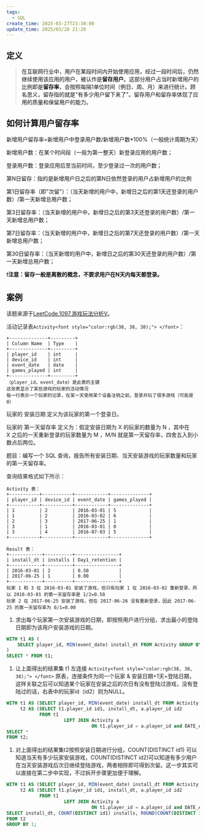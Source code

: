 ```yaml
---
tags:
  - SQL
create_time: 2025-03-27T23:30:00
update_time: 2025/03/28 21:20
---
```


## 定义

> <font style="color:rgb(18, 18, 18);">在互联网行业中，用户在某段时间内开始使用应用，经过一段时间后，仍然继续使用该应用的用户，被认作是</font>**<font style="color:rgb(18, 18, 18);">留存用户</font>**<font style="color:rgb(18, 18, 18);">。这部分用户占当时新增用户的比例即是</font>**<font style="color:rgb(18, 18, 18);">留存率</font>**<font style="color:rgb(18, 18, 18);">，会按照每隔1单位时间（例日、周、月）来进行统计。顾名思义，留存指的就是"有多少用户留下来了"。留存用户和留存率体现了应用的质量和保留用户的能力。</font>

## <font style="color:rgb(18, 18, 18);">如何计算用户留存率</font>

<font style="color:rgb(18, 18, 18);">新增用户留存率=新增用户中登录用户数/新增用户数*100%（一般统计周期为天）</font>

<font style="color:rgb(18, 18, 18);">新增用户数：在某个时间段（一般为第一整天）新登录应用的用户数；</font>

<font style="color:rgb(18, 18, 18);">登录用户数：登录应用后至当前时间，至少登录过一次的用户数；</font>

<font style="color:rgb(18, 18, 18);">第N日留存：指的是新增用户日之后的第N日依然登录的用户占新增用户的比例</font>

<font style="color:rgb(18, 18, 18);">第1日留存率（即"次留"）：（当天新增的用户中，新增日之后的第1天还登录的用户数）/第一天新增总用户数；</font>

<font style="color:rgb(18, 18, 18);">第3日留存率：（当天新增的用户中，新增日之后的第3天还登录的用户数）/第一天新增总用户数；</font>

<font style="color:rgb(18, 18, 18);">第7日留存率：（当天新增的用户中，新增日之后的第7天还登录的用户数）/第一天新增总用户数；</font>

<font style="color:rgb(18, 18, 18);">第30日留存率：（当天新增的用户中，新增日之后的第30天还登录的用户数）/第一天新增总用户数；</font>

❗**<font style="color:rgb(18, 18, 18);">注意：留存一般是离散的概念，不要求用户在N天内每天都登录。</font>**

## <font style="color:rgb(18, 18, 18);">案例</font>

该题来源于[LeetCode.1097.游戏玩法分析Ⅴ](https://leetcode.cn/problems/game-play-analysis-v/)。

<font style="color:rgb(38, 38, 38);">活动记录表</font>`Activity<font style="color:rgb(38, 38, 38);"> </font>`：

```plain
+--------------+---------+
| Column Name  | Type    |
+--------------+---------+
| player_id    | int     |
| device_id    | int     |
| event_date   | date    |
| games_played | int     |
+--------------+---------+
（player_id，event_date）是此表的主键
这张表显示了某些游戏的玩家的活动情况
每一行表示一个玩家的记录，在某一天使用某个设备注销之前，登录并玩了很多游戏（可能是 0）
```

玩家的 安装日期 定义为该玩家的第一个登录日。

玩家的 第一天留存率 定义为：假定安装日期为 X 的玩家的数量为 N ，其中在 X 之后的一天重新登录的玩家数量为 M ，M/N 就是第一天留存率，四舍五入到小数点后两位。

题目：编写一个 SQL 查询，报告所有安装日期、当天安装游戏的玩家数量和玩家的第一天留存率。

<font style="color:rgb(38, 38, 38);">查询结果格式如下所示：</font>

```plain
Activity 表：
+-----------+-----------+------------+--------------+
| player_id | device_id | event_date | games_played |
+-----------+-----------+------------+--------------+
| 1         | 2         | 2016-03-01 | 5            |
| 1         | 2         | 2016-03-02 | 6            |
| 2         | 3         | 2017-06-25 | 1            |
| 3         | 1         | 2016-03-01 | 0            |
| 3         | 4         | 2016-07-03 | 5            |
+-----------+-----------+------------+--------------+

Result 表：
+------------+----------+----------------+
| install_dt | installs | Day1_retention |
+------------+----------+----------------+
| 2016-03-01 | 2        | 0.50           |
| 2017-06-25 | 1        | 0.00           |
+------------+----------+----------------+
玩家 1 和 3 在 2016-03-01 安装了游戏，但只有玩家 1 在 2016-03-02 重新登录，所以 2016-03-01 的第一天留存率是 1/2=0.50
玩家 2 在 2017-06-25 安装了游戏，但在 2017-06-26 没有重新登录，因此 2017-06-25 的第一天留存率为 0/1=0.00
```

1. 求出每个玩家第一次安装游戏的日期，即按照用户进行分组，求出最小的登陆日期即为该用户安装游戏的日期。

```sql
WITH t1 AS (
    SELECT player_id, MIN(event_date) install_dt FROM Activity GROUP BY 1
)
SELECT * FROM t1;
```

1. 让上面得出的结果集 t1 左连接 `Activity<font style="color:rgb(38, 38, 38);"> </font>` 原表，连接条件为同一个玩家 & 安装日期+1天=登陆日期，这样关联之后可以知道某个玩家在安装之后的次日有没有登陆过游戏，没有登陆过的话，右表中的玩家id（id2）则为NULL。

```sql
WITH t1 AS (SELECT player_id, MIN(event_date) install_dt FROM Activity GROUP BY 1),
     t2 AS (SELECT t1.player_id id1, install_dt, a.player_id id2
            FROM t1
                     LEFT JOIN Activity a
                               ON t1.player_id = a.player_id and DATE_ADD(t1.install_dt, INTERVAL 1 DAY) = a.event_date)
SELECT *
FROM t2;
```

1. 对上面得出的结果集t2按照安装日期进行分组，COUNT(DISTINCT id1) 可以知道当天有多少玩家安装游戏，COUNT(DISTINCT id2)可以知道有多少用户在当天安装游戏后次日继续登陆游戏，两者相除即可得到次留。这一步其实可以直接在第二步中实现，不过拆开步骤更加便于理解。

```sql
WITH t1 AS (SELECT player_id, MIN(event_date) install_dt FROM Activity GROUP BY 1),
     t2 AS (SELECT t1.player_id id1, install_dt, a.player_id id2
            FROM t1
                     LEFT JOIN Activity a
                               ON t1.player_id = a.player_id and DATE_ADD(t1.install_dt, INTERVAL 1 DAY) = a.event_date)
SELECT install_dt, COUNT(DISTINCT id1) installs, ROUND(COUNT(DISTINCT id2) / COUNT(DISTINCT id1), 2) Day1_retention
FROM t2
GROUP BY 1;
```
